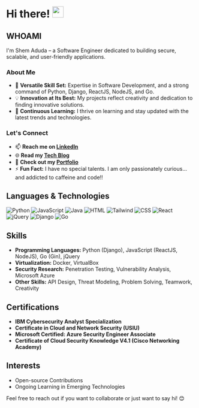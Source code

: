 # Hi there! <img src="https://github.com/TheDudeThatCode/TheDudeThatCode/blob/master/Assets/Hi.gif" width="30" />

## WHOAMI 
I'm Shem Aduda – a Software Engineer dedicated to building secure, scalable, and user-friendly applications.

### About Me
- 🌟 **Versatile Skill Set:** Expertise in Software Development, and a strong command of Python, Django, ReactJS, NodeJS, and Go.
- 💡 **Innovation at Its Best:** My projects reflect creativity and dedication to finding innovative solutions.
- 🚀 **Continuous Learning:** I thrive on learning and stay updated with the latest trends and technologies.

### Let's Connect
- 📫 **Reach me on [LinkedIn](https://www.linkedin.com/in/shem-aduda/)**
- 🌐 **Read my [Tech Blog](https://aduda-shem.github.io/)**
- 💼 **Check out my [Portfolio](https://dev-portfolio-wine.vercel.app/)**
- ⚡ **Fun Fact:** I have no special talents. I am only passionately curious... and addicted to caffeine and code!!

## Languages & Technologies

![Python](https://img.shields.io/badge/-Python-blue)
![JavaScript](https://img.shields.io/badge/-JavaScript-yellow)
![Java](https://img.shields.io/badge/-Java-orange)
![HTML](https://img.shields.io/badge/-HTML-red)
![Tailwind](https://img.shields.io/badge/-Tailwind-blue)
![CSS](https://img.shields.io/badge/-CSS-purple)
![React](https://img.shields.io/badge/-React-blue)
![jQuery](https://img.shields.io/badge/-jQuery-maroon)
![Django](https://img.shields.io/badge/-Django-green)
![Go](https://img.shields.io/badge/-Go-lightblue)

## Skills
- **Programming Languages:** Python (Django), JavaScript (ReactJS, NodeJS), Go (Gin), jQuery
- **Virtualization:** Docker, VirtualBox
- **Security Research:** Penetration Testing, Vulnerability Analysis, Microsoft Azure
- **Other Skills:** API Design, Threat Modeling, Problem Solving, Teamwork, Creativity

## Certifications
- **IBM Cybersecurity Analyst Specialization**
- **Certificate in Cloud and Network Security (USIU)**
- **Microsoft Certified: Azure Security Engineer Associate**
- **Certificate of Cloud Security Knowledge V4.1 (Cisco Networking Academy)**

## Interests
- Open-source Contributions
- Ongoing Learning in Emerging Technologies

Feel free to reach out if you want to collaborate or just want to say hi! 😊
